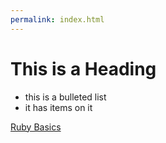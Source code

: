 ```yaml
---
permalink: index.html
---
```


# This is a Heading

* this is a bulleted list
* it has items on it

[Ruby Basics](about/ruby.md)
